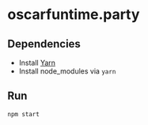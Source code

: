 oscarfuntime.party
======

## Dependencies
* Install [Yarn](https://yarnpkg.com/en/docs/install)
* Install node_modules via ```yarn```

## Run
```npm start```